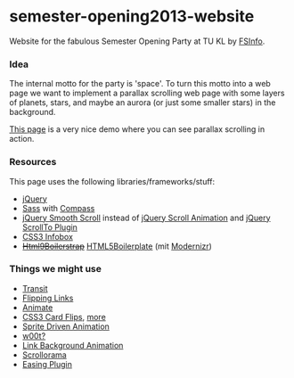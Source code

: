 semester-opening2013-website
============================

Website for the fabulous Semester Opening Party at TU KL
by [FSInfo](http://www.fachschaft.informatik.uni-kl.de).

### Idea

The internal motto for the party is 'space'.
To turn this motto into a web page we want to implement a
parallax scrolling web page with some layers of planets, stars,
and maybe an aurora (or just some smaller stars) in the background.

[This page](http://f6design.com/projects/parallax-scrolling/)
is a very nice demo where you can see parallax scrolling in action.

### Resources

This page uses the following libraries/frameworks/stuff:

- [jQuery](http://jquery.com)
- [Sass](http://sass-lang.com) with [Compass](http://compass-style.org)
- [jQuery Smooth Scroll](https://github.com/kswedberg/jquery-smooth-scroll) instead of [jQuery Scroll Animation](http://www.abeautifulsite.net/blog/2010/01/smoothly-scroll-to-an-element-without-a-jquery-plugin/) and [jQuery ScrollTo Plugin](http://flesler.blogspot.de/2007/10/jqueryscrollto.html)
- [CSS3 Infobox](http://www.prothemer.com/blog/experiments/no-presentational-markup-css3-infobox/)
- <span style="text-decoration: line-through">[Html9Boilerstrap](http://html9responsiveboilerstrapjs.com/)</span> [HTML5Boilerplate](http://html5boilerplate.com) (mit [Modernizr](http://modernizr.com))

### Things we might use

- [Transit](http://ricostacruz.com/jquery.transit/#top)
- [Flipping Links](http://davidwalsh.name/3d-menu)
- [Animate](http://daneden.me/animate/)
- [CSS3 Card Flips](http://css3playground.com/flip-card.php), [more](http://css3.bradshawenterprises.com/flip/)
- [Sprite Driven Animation](http://www.spritely.net/documentation/)
- [w00t?](http://media.24ways.org/2009/15/space.html)
- [Link Background Animation](http://snook.ca/archives/javascript/jquery-bg-image-animations)
- [Scrollorama](http://johnpolacek.github.com/scrollorama/)
- [Easing Plugin](http://gsgd.co.uk/sandbox/jquery/easing/)